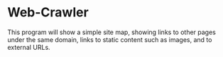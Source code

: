 # Web-Crawler
This program will show a simple site map, showing links to other pages under the same domain,  links to static content such as images, and to external URLs.
